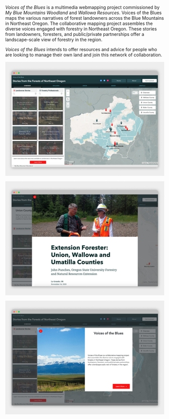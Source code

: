 *Voices of the Blues* is a multimedia webmapping project commissioned by *My Blue Mountains Woodland* and *Wallowa Resources*. Voices of the Blues maps the various narratives of forest landowners across the Blue Mountains in Northeast Oregon. The collaborative mapping project assembles the diverse voices engaged with forestry in Northeast Oregon. These stories from landowners, foresters, and public/private partnerships offer a landscape-scale view of forestry in the region.

*Voices of the Blues* intends to offer resources and advice for people who are looking to manage their own land and join this network of collaboration.

[Website]: https://experience.arcgis.com/experience/eb26ef8dbfd24823b0da88f5350c596a/

![VOTB_full-map_lighter-background](/Design/design-portfolio/VOTB/VOTB_full-map_lighter-background.jpg)

![VOTB_story-map_lighter-background.jpg](/Design/design-portfolio/VOTB/VOTB_story-map_lighter-background.jpg.jpg)

![VOTB_splash-screen_lighter-background.jpg](/Design/design-portfolio/VOTB/VOTB_splash-screen_lighter-background.jpg.jpg)

